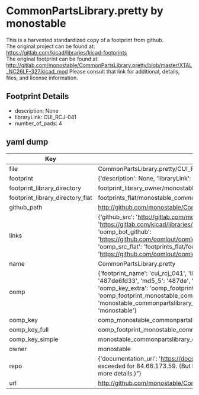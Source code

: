 # CommonPartsLibrary.pretty by monostable  
This is a harvested standardized copy of a footprint from github.  
The original project can be found at:  
https://gitlab.com/kicad/libraries/kicad-footprints  
The original footprint can be found at:
http://gitlab.com/monostable/CommonPartsLibrary.pretty/blob/master/XTAL_NC26LF-327.kicad_mod
Please consult that link for additional, details, files, and license information.  
## Footprint Details
* description: None  
* libraryLink: CUI_RCJ-041  
* number_of_pads: 4  
## yaml dump  
| Key | Value |  
| --- | --- |  
| file | CommonPartsLibrary.pretty/CUI_RCJ-041.kicad_mod |  
| footprint | {'description': None, 'libraryLink': 'CUI_RCJ-041', 'number_of_pads': 4} |  
| footprint_library_directory | footprint_library_owner/monostable_CommonPartsLibrary.pretty |  
| footprint_library_directory_flat | footprints_flat/monostable_commonpartslibrary_cui_rcj_041/working |  
| github_path | http://github.com/monostable/CommonPartsLibrary.pretty/blob/master/CUI_RCJ-041.kicad_mod |  
| links | {'github_src': 'http://gitlab.com/monostable/CommonPartsLibrary.pretty/blob/master/XTAL_NC26LF-327.kicad_mod', 'github_src_repo': 'https://gitlab.com/kicad/libraries/kicad-footprints', 'oomp_bot': 'footprints/monostable_commonpartslibrary_cui_rcj_041/working', 'oomp_bot_github': 'https://github.com/oomlout/oomlout_oomp_footprint_bot/tree/main/footprints/monostable_commonpartslibrary_cui_rcj_041/working', 'oomp_src_flat': 'footprints_flat/footprints_flat/monostable_commonpartslibrary_cui_rcj_041/working', 'oomp_src_flat_github': 'https://github.com/oomlout/oomlout_oomp_footprint_src/tree/main/footprints_flat/monostable_commonpartslibrary_cui_rcj_041/working'} |  
| name | CommonPartsLibrary.pretty |  
| oomp | {'footprint_name': 'cui_rcj_041', 'library_name': 'commonpartslibrary', 'md5': '487de6fd33d6390269c1a1444218bddc', 'md5_10': '487de6fd33', 'md5_5': '487de', 'md5_6': '487de6', 'oomp_key': 'oomp_monostable_commonpartslibrary_cui_rcj_041', 'oomp_key_extra': 'oomp_footprint_monostable_commonpartslibrary_cui_rcj_041', 'oomp_key_full': 'oomp_footprint_monostable_commonpartslibrary_cui_rcj_041_487de6', 'oomp_key_simple': 'monostable_commonpartslibrary_cui_rcj_041', 'original_filename': 'CommonPartsLibrary.pretty/CUI_RCJ-041.kicad_mod', 'owner_name': 'monostable'} |  
| oomp_key | oomp_monostable_commonpartslibrary_cui_rcj_041 |  
| oomp_key_full | oomp_footprint_monostable_commonpartslibrary_cui_rcj_041 |  
| oomp_key_simple | monostable_commonpartslibrary_cui_rcj_041 |  
| owner | monostable |  
| repo | {'documentation_url': 'https://docs.github.com/rest/overview/resources-in-the-rest-api#rate-limiting', 'message': "API rate limit exceeded for 84.66.173.59. (But here's the good news: Authenticated requests get a higher rate limit. Check out the documentation for more details.)"} |  
| url | http://github.com/monostable/CommonPartsLibrary.pretty |  

